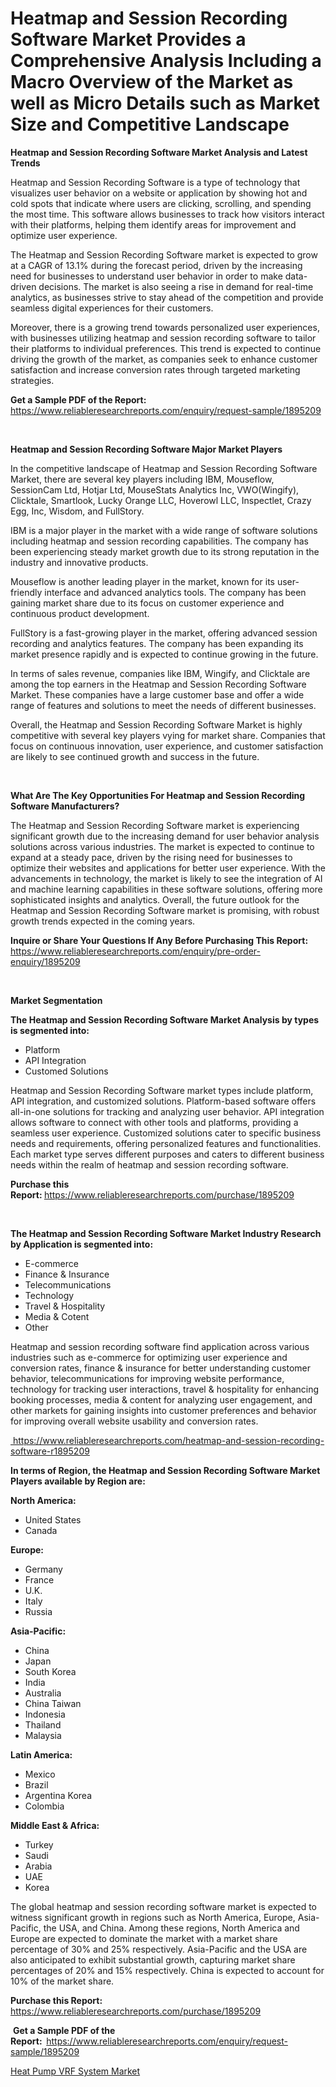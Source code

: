 <p><h1>Heatmap and Session Recording Software Market Provides a Comprehensive Analysis Including a Macro Overview of the Market as well as Micro Details such as Market Size and Competitive Landscape</h1></p><p><strong>Heatmap and Session Recording Software Market Analysis and Latest Trends</strong></p>
<p><p>Heatmap and Session Recording Software is a type of technology that visualizes user behavior on a website or application by showing hot and cold spots that indicate where users are clicking, scrolling, and spending the most time. This software allows businesses to track how visitors interact with their platforms, helping them identify areas for improvement and optimize user experience.</p><p>The Heatmap and Session Recording Software market is expected to grow at a CAGR of 13.1% during the forecast period, driven by the increasing need for businesses to understand user behavior in order to make data-driven decisions. The market is also seeing a rise in demand for real-time analytics, as businesses strive to stay ahead of the competition and provide seamless digital experiences for their customers.</p><p>Moreover, there is a growing trend towards personalized user experiences, with businesses utilizing heatmap and session recording software to tailor their platforms to individual preferences. This trend is expected to continue driving the growth of the market, as companies seek to enhance customer satisfaction and increase conversion rates through targeted marketing strategies.</p></p>
<p><strong>Get a Sample PDF of the Report:&nbsp;</strong> <a href="https://www.reliableresearchreports.com/enquiry/request-sample/1895209">https://www.reliableresearchreports.com/enquiry/request-sample/1895209</a></p>
<p>&nbsp;</p>
<p><strong>Heatmap and Session Recording Software Major Market Players</strong></p>
<p><p>In the competitive landscape of Heatmap and Session Recording Software Market, there are several key players including IBM, Mouseflow, SessionCam Ltd, Hotjar Ltd, MouseStats Analytics Inc, VWO(Wingify), Clicktale, Smartlook, Lucky Orange LLC, Hoverowl LLC, Inspectlet, Crazy Egg, Inc, Wisdom, and FullStory.</p><p>IBM is a major player in the market with a wide range of software solutions including heatmap and session recording capabilities. The company has been experiencing steady market growth due to its strong reputation in the industry and innovative products.</p><p>Mouseflow is another leading player in the market, known for its user-friendly interface and advanced analytics tools. The company has been gaining market share due to its focus on customer experience and continuous product development.</p><p>FullStory is a fast-growing player in the market, offering advanced session recording and analytics features. The company has been expanding its market presence rapidly and is expected to continue growing in the future.</p><p>In terms of sales revenue, companies like IBM, Wingify, and Clicktale are among the top earners in the Heatmap and Session Recording Software Market. These companies have a large customer base and offer a wide range of features and solutions to meet the needs of different businesses.</p><p>Overall, the Heatmap and Session Recording Software Market is highly competitive with several key players vying for market share. Companies that focus on continuous innovation, user experience, and customer satisfaction are likely to see continued growth and success in the future.</p></p>
<p>&nbsp;</p>
<p><strong>What Are The Key Opportunities For Heatmap and Session Recording Software Manufacturers?</strong></p>
<p><p>The Heatmap and Session Recording Software market is experiencing significant growth due to the increasing demand for user behavior analysis solutions across various industries. The market is expected to continue to expand at a steady pace, driven by the rising need for businesses to optimize their websites and applications for better user experience. With the advancements in technology, the market is likely to see the integration of AI and machine learning capabilities in these software solutions, offering more sophisticated insights and analytics. Overall, the future outlook for the Heatmap and Session Recording Software market is promising, with robust growth trends expected in the coming years.</p></p>
<p><strong>Inquire or Share Your Questions If Any Before Purchasing This Report:</strong> <a href="https://www.reliableresearchreports.com/enquiry/pre-order-enquiry/1895209">https://www.reliableresearchreports.com/enquiry/pre-order-enquiry/1895209</a></p>
<p>&nbsp;</p>
<p><strong>Market Segmentation</strong></p>
<p><strong>The Heatmap and Session Recording Software Market Analysis by types is segmented into:</strong></p>
<p><ul><li>Platform</li><li>API Integration</li><li>Customed Solutions</li></ul></p>
<p><p>Heatmap and Session Recording Software market types include platform, API integration, and customized solutions. Platform-based software offers all-in-one solutions for tracking and analyzing user behavior. API integration allows software to connect with other tools and platforms, providing a seamless user experience. Customized solutions cater to specific business needs and requirements, offering personalized features and functionalities. Each market type serves different purposes and caters to different business needs within the realm of heatmap and session recording software.</p></p>
<p><strong>Purchase this Report:&nbsp;</strong><a href="https://www.reliableresearchreports.com/purchase/1895209">https://www.reliableresearchreports.com/purchase/1895209</a></p>
<p>&nbsp;</p>
<p><strong>The Heatmap and Session Recording Software Market Industry Research by Application is segmented into:</strong></p>
<p><ul><li>E-commerce</li><li>Finance & Insurance</li><li>Telecommunications</li><li>Technology</li><li>Travel & Hospitality</li><li>Media & Cotent</li><li>Other</li></ul></p>
<p><p>Heatmap and session recording software find application across various industries such as e-commerce for optimizing user experience and conversion rates, finance & insurance for better understanding customer behavior, telecommunications for improving website performance, technology for tracking user interactions, travel & hospitality for enhancing booking processes, media & content for analyzing user engagement, and other markets for gaining insights into customer preferences and behavior for improving overall website usability and conversion rates.</p></p>
<p><a href="https://www.reliableresearchreports.com/heatmap-and-session-recording-software-r1895209">&nbsp;https://www.reliableresearchreports.com/heatmap-and-session-recording-software-r1895209</a></p>
<p><strong>In terms of Region, the Heatmap and Session Recording Software Market Players available by Region are:</strong></p>
<p>
    <p> <strong> North America: </strong>
        <ul>
            <li>United States</li>
            <li>Canada</li>
        </ul>
        </p> 
    <p> <strong> Europe: </strong>
        <ul>
            <li>Germany</li>
            <li>France</li>
            <li>U.K.</li>
            <li>Italy</li>
            <li>Russia</li>
        </ul>
        </p> 
    <p> <strong> Asia-Pacific: </strong>
        <ul>
            <li>China</li>
            <li>Japan</li>
            <li>South Korea</li>
            <li>India</li>
            <li>Australia</li>
            <li>China Taiwan</li>
            <li>Indonesia</li>
            <li>Thailand</li>
            <li>Malaysia</li>
        </ul>
        </p> 
    <p> <strong> Latin America: </strong>
        <ul>
            <li>Mexico</li>
            <li>Brazil</li>
            <li>Argentina Korea</li>
            <li>Colombia</li>
        </ul>
        </p> 
    <p> <strong> Middle East & Africa: </strong>
        <ul>
            <li>Turkey</li>
            <li>Saudi</li>
            <li>Arabia</li>
            <li>UAE</li>
            <li>Korea</li>
        </ul>
    </p>
    </p>
<p><p>The global heatmap and session recording software market is expected to witness significant growth in regions such as North America, Europe, Asia-Pacific, the USA, and China. Among these regions, North America and Europe are expected to dominate the market with a market share percentage of 30% and 25% respectively. Asia-Pacific and the USA are also anticipated to exhibit substantial growth, capturing market share percentages of 20% and 15% respectively. China is expected to account for 10% of the market share.</p></p>
<p><strong>Purchase this Report: </strong><a href="https://www.reliableresearchreports.com/purchase/1895209">https://www.reliableresearchreports.com/purchase/1895209</a></p>
<p>&nbsp;<strong>Get a Sample PDF of the Report:&nbsp;&nbsp;</strong><a href="https://www.reliableresearchreports.com/enquiry/request-sample/1895209">https://www.reliableresearchreports.com/enquiry/request-sample/1895209</a></p>
<p><strong></strong></p>
<p><p><a href="https://github.com/lubmix/Market-Research-Report-List-3/blob/main/heat-pump-vrf-system-market.md">Heat Pump VRF System Market</a></p></p>